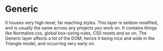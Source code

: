 # Generic

It houses very high-level, far reaching styles. This layer is seldom modified, and is usually the same across any projects you work on. It contains things like Normalize.css, global box-sizing rules, CSS resets and so on. The Generic layer affects a lot of the DOM, hence it being nice and wide in the Triangle model, and occurring very early on.
